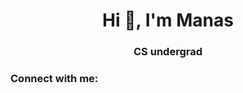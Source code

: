 <h1 align="center">Hi 👋, I'm Manas</h1>
<h3 align="center">CS undergrad</h3>

<h3 align="left">Connect with me:</h3>
<p align="left">
</p>
